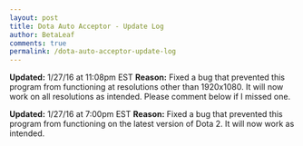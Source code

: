 ```yaml
---
layout: post
title: Dota Auto Acceptor - Update Log
author: BetaLeaf
comments: true
permalink: /dota-auto-acceptor-update-log
---
```

**Updated:** 1/27/16 at 11:08pm EST
**Reason:** Fixed a bug that prevented this program from functioning at resolutions other than 1920x1080. It will now work on all resolutions as intended. Please comment below if I missed one.

**Updated:** 1/27/16 at 7:00pm EST
**Reason:** Fixed a bug that prevented this program from functioning on the latest version of Dota 2. It will now work as intended.